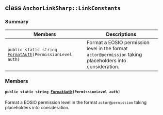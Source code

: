 ## class `AnchorLinkSharp::LinkConstants` 

### Summary

 Members                        | Descriptions                                
--------------------------------|---------------------------------------------
`public static string `[`FormatAuth`](#class_anchor_link_sharp_1_1_link_constants_1ae1e1811a726e2d8cd3c8b2c0a48ad08e)`(PermissionLevel auth)` | Format a EOSIO permission level in the format `actor@permission` taking placeholders into consideration.

### Members

#### `public static string `[`FormatAuth`](#class_anchor_link_sharp_1_1_link_constants_1ae1e1811a726e2d8cd3c8b2c0a48ad08e)`(PermissionLevel auth)` 

Format a EOSIO permission level in the format `actor@permission` taking placeholders into consideration.

